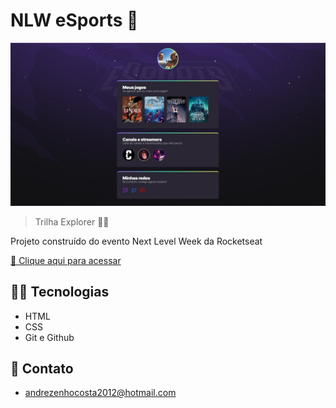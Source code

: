 # NLW eSports 🚀

![preview](./.github/preview.jpg)

> Trilha Explorer 🧑‍🚀

Projeto construído do evento Next Level Week da Rocketseat

[🔗 Clique aqui para acessar](https://felipeanacleto.github.io/nlw/)

## 🧑‍💻 Tecnologias

- HTML
- CSS
- Git e Github

## 📧 Contato

- andrezenhocosta2012@hotmail.com